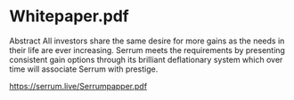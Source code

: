 # Whitepaper.pdf
Abstract  All investors share the same desire for more  gains as the needs in their life are ever  increasing. Serrum meets the requirements  by presenting consistent gain options through  its brilliant deflationary system which over  time will associate Serrum with prestige.

https://serrum.live/Serrumpapper.pdf
